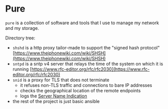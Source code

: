 # Pure

`pure` is a collection of software and tools that I use to manage my network and my storage.

Directory tree:
- `shshd` is a http proxy tailor-made to support the "signed hash protocol"
    [https://www.theiphonewiki.com/wiki/SHSH](https://www.theiphonewiki.com/wiki/SHSH)
- `sntpd` is a sntp v4 server that relays the time of the system on which it is running
    [https://www.rfc-editor.org/rfc/rfc2030](https://www.rfc-editor.org/rfc/rfc2030)
- `snid` is a proxy for TLS that does not terminate
    - it refuses non-TLS traffic and connections to bare IP addresses
    - checks the geographical location of the remote endpoints
    - logs the [Server Name Indication](https://www.rfc-editor.org/rfc/rfc3546.html)
- the rest of the project is just basic ansible